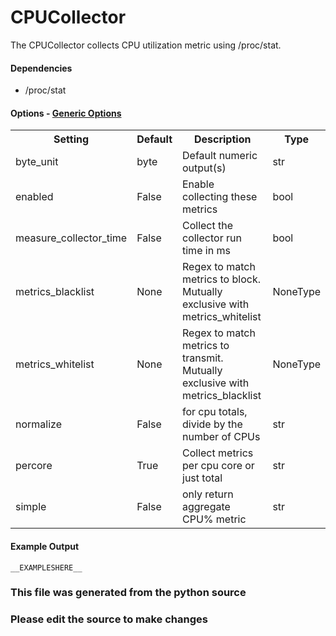 CPUCollector
=====

The CPUCollector collects CPU utilization metric using /proc/stat.

#### Dependencies

 * /proc/stat


#### Options - [Generic Options](Configuration)

<table><tr><th>Setting</th><th>Default</th><th>Description</th><th>Type</th></tr>
<tr><td>byte_unit</td><td>byte</td><td>Default numeric output(s)</td><td>str</td></tr>
<tr><td>enabled</td><td>False</td><td>Enable collecting these metrics</td><td>bool</td></tr>
<tr><td>measure_collector_time</td><td>False</td><td>Collect the collector run time in ms</td><td>bool</td></tr>
<tr><td>metrics_blacklist</td><td>None</td><td>Regex to match metrics to block. Mutually exclusive with metrics_whitelist</td><td>NoneType</td></tr>
<tr><td>metrics_whitelist</td><td>None</td><td>Regex to match metrics to transmit. Mutually exclusive with metrics_blacklist</td><td>NoneType</td></tr>
<tr><td>normalize</td><td>False</td><td>for cpu totals, divide by the number of CPUs</td><td>str</td></tr>
<tr><td>percore</td><td>True</td><td>Collect metrics per cpu core or just total</td><td>str</td></tr>
<tr><td>simple</td><td>False</td><td>only return aggregate CPU% metric</td><td>str</td></tr>
</table>

#### Example Output

```
__EXAMPLESHERE__
```

### This file was generated from the python source
### Please edit the source to make changes

